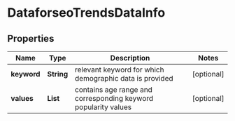# DataforseoTrendsDataInfo


## Properties

| Name | Type | Description | Notes |
|------------ | ------------- | ------------- | -------------|
**keyword** | **String** | relevant keyword for which demographic data is provided |[optional]|
**values** | **List<DemographyItemValueInfo>** | contains age range and corresponding keyword popularity values |[optional]|